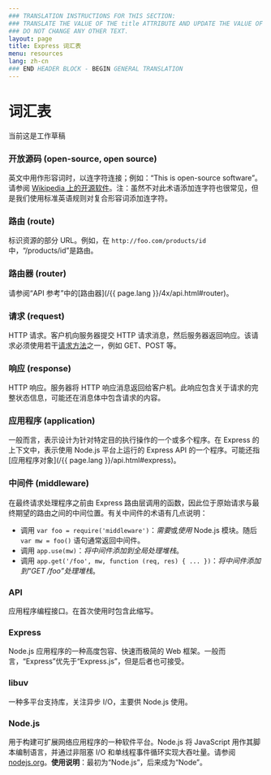 ```yaml
---
### TRANSLATION INSTRUCTIONS FOR THIS SECTION:
### TRANSLATE THE VALUE OF THE title ATTRIBUTE AND UPDATE THE VALUE OF THE lang ATTRIBUTE.
### DO NOT CHANGE ANY OTHER TEXT.
layout: page
title: Express 词汇表
menu: resources
lang: zh-cn
### END HEADER BLOCK - BEGIN GENERAL TRANSLATION
---
```


# 词汇表

<div class="doc-box doc-warn">当前这是工作草稿</div>

### 开放源码 (open-source, open source)

英文中用作形容词时，以连字符连接；例如：“This is open-source software”。请参阅 [Wikipedia 上的开源软件](http://en.wikipedia.org/wiki/Open-source_software)。注：虽然不对此术语添加连字符也很常见，但是我们使用标准英语规则对复合形容词添加连字符。

### 路由 (route)

标识资源的部分 URL。例如，在 `http://foo.com/products/id` 中，“/products/id”是路由。

### 路由器 (router)

请参阅“API 参考”中的[路由器](/{{ page.lang }}/4x/api.html#router)。

### 请求 (request)

HTTP 请求。客户机向服务器提交 HTTP 请求消息，然后服务器返回响应。该请求必须使用若干[请求方法](https://en.wikipedia.org/wiki/Hypertext_Transfer_Protocol#Request_methods)之一，例如 GET、POST 等。

### 响应 (response)

HTTP 响应。服务器将 HTTP 响应消息返回给客户机。此响应包含关于请求的完整状态信息，可能还在消息体中包含请求的内容。

### 应用程序 (application)

一般而言，表示设计为针对特定目的执行操作的一个或多个程序。在 Express 的上下文中，表示使用 Node.js 平台上运行的 Express API 的一个程序。可能还指[应用程序对象](/{{ page.lang }}/api.html#express)。

### 中间件 (middleware)

在最终请求处理程序之前由 Express 路由层调用的函数，因此位于原始请求与最终期望的路由之间的中间位置。有关中间件的术语有几点说明：

  * 调用 `var foo = require('middleware')`：*需要*或*使用* Node.js 模块。随后 `var mw = foo()` 语句通常返回中间件。
  * 调用 `app.use(mw)`：*将中间件添加到全局处理堆栈*。
  * 调用 `app.get('/foo', mw, function (req, res) { ... })`：*将中间件添加到“GET /foo”处理堆栈*。

### API

应用程序编程接口。在首次使用时包含此缩写。

### Express

Node.js 应用程序的一种高度包容、快速而极简的 Web 框架。一般而言，“Express”优先于“Express.js”，但是后者也可接受。

### libuv

一种多平台支持库，关注异步 I/O，主要供 Node.js 使用。

### Node.js

用于构建可扩展网络应用程序的一种软件平台。Node.js 将 JavaScript 用作其脚本编制语言，并通过非阻塞 I/O 和单线程事件循环实现大吞吐量。请参阅 [nodejs.org](http://nodejs.org/)。**使用说明**：最初为“Node.js”，后来成为“Node”。
